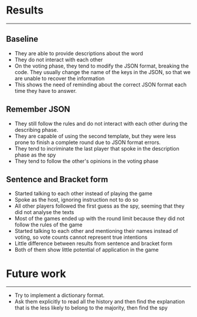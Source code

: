 # Results
---


## Baseline

- They are able to provide descriptions about the word
- They do not interact with each other
- On the voting phase, they tend to modify the JSON format, breaking the code. They usually change the name of the keys in the JSON, so that we are unable to recover the information
- This shows the need of reminding about the correct JSON format each time they have to answer.

## Remember JSON

- They still follow the rules and do not interact with each other during the describing phase.
- They are capable of using the second template, but they were less prone to finish a complete round due to JSON format errors.
- They tend to incriminate the last player that spoke in the description phase as the spy
- They tend to follow the other's opinions in the voting phase


## Sentence and Bracket form

- Started talking to each other instead of playing the game
- Spoke as the host, ignoring instruction not to do so
- All other players followed the first guess as the spy, seeming that they did not analyse the texts
- Most of the games ended up with the round limit because they did not follow the rules of the game
- Started talking to each other and mentioning their names instead of voting, so vote counts cannot represent true intentions
- Little difference between results from sentence and bracket form
- Both of them show little potential of application in the game


# Future work
---

- Try to implement a dictionary format.
- Ask them explicitly to read all the history and then find the explanation that is the less likely to belong to the majority, then find the spy
